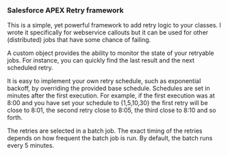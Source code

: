 ### Salesforce APEX Retry framework

This is a simple, yet powerful framework to add retry logic to your classes. I wrote it specifically for webservice callouts but it can be used for other (distributed) jobs that have some chance of failing. 

A custom object provides the ability to monitor the state of your retryable jobs. For instance, you can quickly find the last result and the next scheduled retry. 

It is easy to implement your own retry schedule, such as exponential backoff, by overriding the provided base schedule. Schedules are set in minutes after the first execution. For example, if the first execution was at 8:00 and you have set your schedule to {1,5,10,30} the first retry will be close to 8:01, the second retry close to 8:05, the third close to 8:10 and so forth. 

The retries are selected in a batch job. The exact timing of the retries depends on how frequent the batch job is run. By default, the batch runs every 5 minutes. 